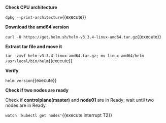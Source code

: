 **Check CPU architecture**

`dpkg --print-architecture`{{execute}}

**Download the amd64 version**

`curl -O https://get.helm.sh/helm-v3.3.4-linux-amd64.tar.gz`{{execute}}

**Extract tar file and move it**

`tar -zxvf helm-v3.3.4-linux-amd64.tar.gz; mv linux-amd64/helm /usr/local/bin/helm`{{execute}}

**Verify**

`helm version`{{execute}}

**Check if two nodes are ready**

Check if **controlplane(master)** and **node01** are in Ready; wait until two nodes are in Ready.

`watch 'kubectl get nodes'`{{execute interrupt T2}}
